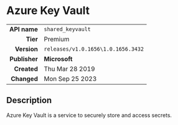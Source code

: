 # Azure Key Vault
| | |
|-:|-|
|**API name**|`shared_keyvault`|
|**Tier**|Premium|
|**Version**|`releases/v1.0.1656\1.0.1656.3432`|
|**Publisher**|**Microsoft**|
|**Created**|Thu Mar 28 2019|
|**Changed**|Mon Sep 25 2023|

## Description
Azure Key Vault is a service to securely store and access secrets.

